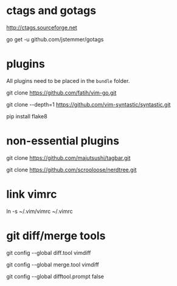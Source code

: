 # ctags and gotags

http://ctags.sourceforge.net

go get -u github.com/jstemmer/gotags

# plugins

All plugins need to be placed in the `bundle` folder.

git clone https://github.com/fatih/vim-go.git

git clone --depth=1 https://github.com/vim-syntastic/syntastic.git

pip install flake8

# non-essential plugins

git clone https://github.com/majutsushi/tagbar.git

git clone https://github.com/scrooloose/nerdtree.git

# link vimrc

ln -s ~/.vim/vimrc ~/.vimrc

# git diff/merge tools

git config --global diff.tool vimdiff

git config --global merge.tool vimdiff

git config --global difftool.prompt false


